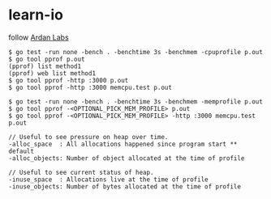 # learn-io

follow [Ardan Labs](https://github.com/ardanlabs/gotraining/blob/master/topics/go/profiling/memcpu/stream.go)


```shell script
$ go test -run none -bench . -benchtime 3s -benchmem -cpuprofile p.out
$ go tool pprof p.out
(pprof) list method1
(pprof) web list method1
$ go tool pprof -http :3000 p.out
$ go tool pprof -http :3000 memcpu.test p.out
```

```shell script
$ go test -run none -bench . -benchtime 3s -benchmem -memprofile p.out
$ go tool pprof -<OPTIONAL_PICK_MEM_PROFILE> p.out
$ go tool pprof -<OPTIONAL_PICK_MEM_PROFILE> -http :3000 memcpu.test p.out

// Useful to see pressure on heap over time.
-alloc_space  : All allocations happened since program start ** default
-alloc_objects: Number of object allocated at the time of profile

// Useful to see current status of heap.
-inuse_space  : Allocations live at the time of profile
-inuse_objects: Number of bytes allocated at the time of profile

```